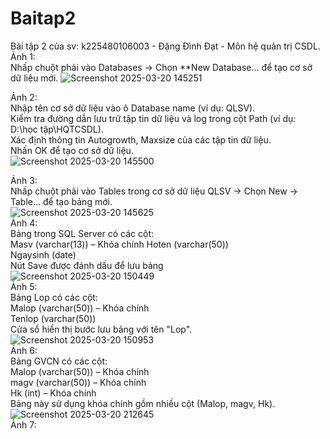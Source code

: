 # Baitap2
Bài tập 2 của sv: k225480106003 - Đặng Đình Đạt - Môn hệ quản trị CSDL.  
Ảnh 1:  
Nhấp chuột phải vào Databases → Chọn **New Database... để tạo cơ sở dữ liệu mới.
![Screenshot 2025-03-20 145251](https://github.com/user-attachments/assets/0bff4950-37c0-4dfb-852e-e77d4cb319e0)  

Ảnh 2:  
Nhập tên cơ sở dữ liệu vào ô Database name (ví dụ: QLSV).  
Kiểm tra đường dẫn lưu trữ tập tin dữ liệu và log trong cột Path (ví dụ: D:\học tập\HQTCSDL).  
Xác định thông tin Autogrowth, Maxsize của các tập tin dữ liệu.  
Nhấn OK để tạo cơ sở dữ liệu.  
![Screenshot 2025-03-20 145500](https://github.com/user-attachments/assets/c04a84fb-a426-46ca-9efe-0fb121922b31)  

Ảnh 3:  
Nhấp chuột phải vào Tables trong cơ sở dữ liệu QLSV → Chọn New → Table... để tạo bảng mới.  
![Screenshot 2025-03-20 145625](https://github.com/user-attachments/assets/752ea619-5c04-4a68-87f2-24689448325e)  
Ảnh 4:  
Bảng trong SQL Server có các cột:  
Masv (varchar(13)) – Khóa chính
Hoten (varchar(50))  
Ngaysinh (date)  
Nút Save được đánh dấu để lưu bảng  
![Screenshot 2025-03-20 150449](https://github.com/user-attachments/assets/69b65491-ad5b-4e17-8b78-787ed39502db)  
Ảnh 5:  
Bảng Lop có các cột:  
Malop (varchar(50)) – Khóa chính  
Tenlop (varchar(50))  
Cửa sổ hiển thị bước lưu bảng với tên "Lop".  
![Screenshot 2025-03-20 150953](https://github.com/user-attachments/assets/eb929e71-6161-4e14-ba45-0ac9c64a4eb4)  
Ảnh 6:  
Bảng GVCN có các cột:  
Malop (varchar(50)) – Khóa chính  
magv (varchar(50)) – Khóa chính  
Hk (int) – Khóa chính  
Bảng này sử dụng khóa chính gồm nhiều cột (Malop, magv, Hk).  
![Screenshot 2025-03-20 212645](https://github.com/user-attachments/assets/57f340a5-fe26-49e4-9f35-c82af453649b)  
Ảnh 7:  

